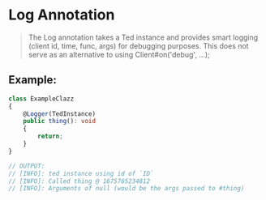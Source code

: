 # Log Annotation

> The Log annotation takes a Ted instance and provides smart logging
> (client id, time, func, args) for debugging purposes. This does not
> serve as an alternative to using Client#on('debug', ...);

## Example:
```ts
class ExampleClazz
{
    @Logger(TedInstance)
    public thing(): void
    {
        return;
    }
}

// OUTPUT:
// [INFO]: ted instance using id of `ID`
// [INFO]: Called thing @ 1675765234812
// [INFO]: Arguments of null (would be the args passed to #thing)
```